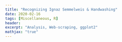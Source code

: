 ```yaml
---
title: "Recognizing Ignaz Semmelweis & Handwashing"
date: 2020-02-16
tags: [Miscellaneous, R]
header:
excerpt: "Analysis, Web-scraping, ggplot2"
mathjax: "true"
---
```

<p align="center">
   <img src="{{ site.url }}{{ site.baseurl }}/images/coming_soon.png" alt="">
</p>
